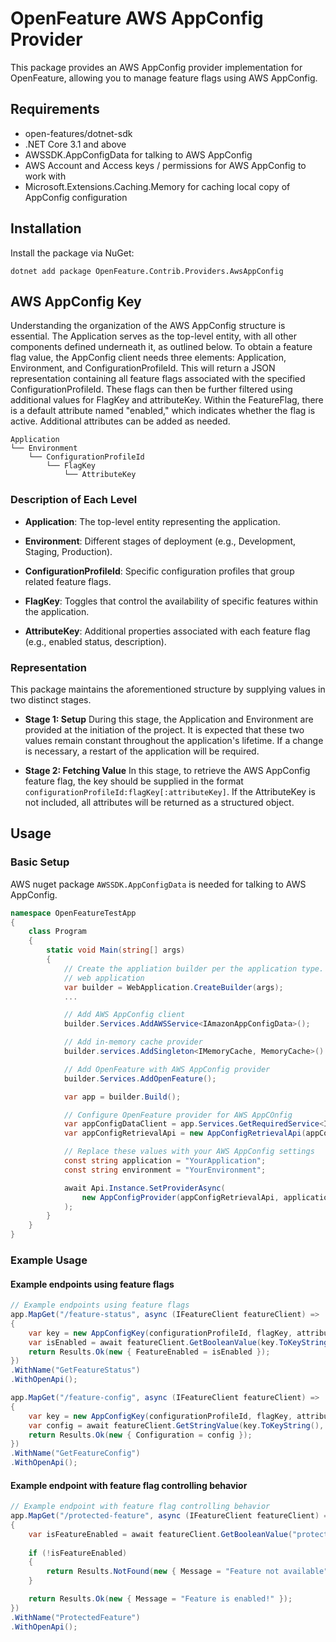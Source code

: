 # OpenFeature AWS AppConfig Provider

This package provides an AWS AppConfig provider implementation for OpenFeature, allowing you to manage feature flags using AWS AppConfig.

## Requirements

- open-features/dotnet-sdk
- .NET Core 3.1 and above
- AWSSDK.AppConfigData for talking to AWS AppConfig
- AWS Account and Access keys / permissions for AWS AppConfig to work with
- Microsoft.Extensions.Caching.Memory for caching local copy of AppConfig configuration

## Installation

Install the package via NuGet:

```shell
dotnet add package OpenFeature.Contrib.Providers.AwsAppConfig
```

## AWS AppConfig Key
Understanding the organization of the AWS AppConfig structure is essential. The Application serves as the top-level entity, with all other components defined underneath it, as outlined below. To obtain a feature flag value, the AppConfig client needs three elements: Application, Environment, and ConfigurationProfileId. This will return a JSON representation containing all feature flags associated with the specified ConfigurationProfileId. These flags can then be further filtered using additional values for FlagKey and attributeKey. Within the FeatureFlag, there is a default attribute named "enabled," which indicates whether the flag is active. Additional attributes can be added as needed.

```
Application
└── Environment
    └── ConfigurationProfileId
        └── FlagKey
            └── AttributeKey
```

### Description of Each Level

- **Application**: The top-level entity representing the application.
  
- **Environment**: Different stages of deployment (e.g., Development, Staging, Production).
  
- **ConfigurationProfileId**: Specific configuration profiles that group related feature flags.
  
- **FlagKey**: Toggles that control the availability of specific features within the application.
  
- **AttributeKey**: Additional properties associated with each feature flag (e.g., enabled status, description).

### Representation

This package maintains the aforementioned structure by supplying values in two distinct stages.

- **Stage 1: Setup**
During this stage, the Application and Environment are provided at the initiation of the project. It is expected that these two values remain constant throughout the application's lifetime. If a change is necessary, a restart of the application will be required.

- **Stage 2: Fetching Value**
In this stage, to retrieve the AWS AppConfig feature flag, the key should be supplied in the format `configurationProfileId:flagKey[:attributeKey]`. If the AttributeKey is not included, all attributes will be returned as a structured object.


## Usage

### Basic Setup

AWS nuget package `AWSSDK.AppConfigData` is needed for talking to AWS AppConfig.

```csharp
namespace OpenFeatureTestApp
{
    class Program
    {
        static void Main(string[] args)
        {
            // Create the appliation builder per the application type. Here's example from 
            // web application
            var builder = WebApplication.CreateBuilder(args);
            ...

            // Add AWS AppConfig client
            builder.Services.AddAWSService<IAmazonAppConfigData>();

            // Add in-memory cache provider
            builder.services.AddSingleton<IMemoryCache, MemoryCache>()

            // Add OpenFeature with AWS AppConfig provider
            builder.Services.AddOpenFeature();

            var app = builder.Build();

            // Configure OpenFeature provider for AWS AppCOnfig
            var appConfigDataClient = app.Services.GetRequiredService<IAmazonAppConfigData>();
            var appConfigRetrievalApi = new AppConfigRetrievalApi(appConfigDataClient);

            // Replace these values with your AWS AppConfig settings
            const string application = "YourApplication";
            const string environment = "YourEnvironment";            

            await Api.Instance.SetProviderAsync(
                new AppConfigProvider(appConfigRetrievalApi, application, environment)
            );            
        }
    }
}
```

### Example Usage

#### Example endpoints using feature flags

```csharp
// Example endpoints using feature flags
app.MapGet("/feature-status", async (IFeatureClient featureClient) =>
{
    var key = new AppConfigKey(configurationProfileId, flagKey, attributeName);
    var isEnabled = await featureClient.GetBooleanValue(key.ToKeyString(), false);
    return Results.Ok(new { FeatureEnabled = isEnabled });
})
.WithName("GetFeatureStatus")
.WithOpenApi();

app.MapGet("/feature-config", async (IFeatureClient featureClient) =>
{
    var key = new AppConfigKey(configurationProfileId, flagKey, attributeName);
    var config = await featureClient.GetStringValue(key.ToKeyString(), "default");
    return Results.Ok(new { Configuration = config });
})
.WithName("GetFeatureConfig")
.WithOpenApi();
```

#### Example endpoint with feature flag controlling behavior

```csharp
// Example endpoint with feature flag controlling behavior
app.MapGet("/protected-feature", async (IFeatureClient featureClient) =>
{
    var isFeatureEnabled = await featureClient.GetBooleanValue("protected-feature", false);
    
    if (!isFeatureEnabled)
    {
        return Results.NotFound(new { Message = "Feature not available" });
    }

    return Results.Ok(new { Message = "Feature is enabled!" });
})
.WithName("ProtectedFeature")
.WithOpenApi();
```

